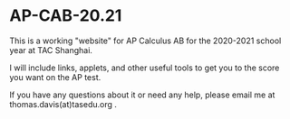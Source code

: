 # AP-CAB-20.21
This is a working "website" for AP Calculus AB for the 2020-2021 school year at TAC Shanghai.

I will include links, applets, and other useful tools to get you to the score you want on the AP test.

If you have any questions about it or need any help, please email me at thomas.davis(at)tasedu.org .
